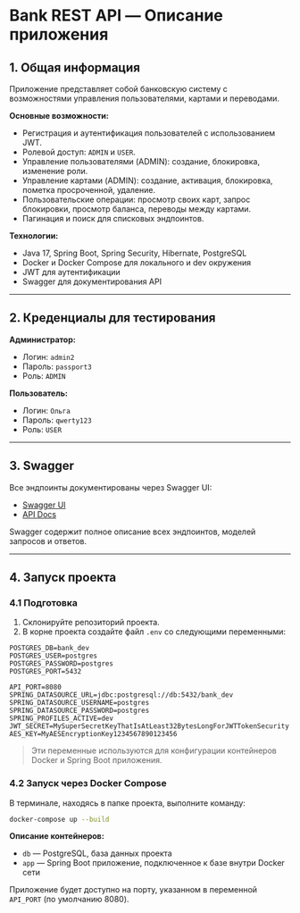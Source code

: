 
# Bank REST API — Описание приложения

## 1. Общая информация

Приложение представляет собой банковскую систему с возможностями управления пользователями, картами и переводами.

**Основные возможности:**

* Регистрация и аутентификация пользователей с использованием JWT.
* Ролевой доступ: `ADMIN` и `USER`.
* Управление пользователями (ADMIN): создание, блокировка, изменение роли.
* Управление картами (ADMIN): создание, активация, блокировка, пометка просроченной, удаление.
* Пользовательские операции: просмотр своих карт, запрос блокировки, просмотр баланса, переводы между картами.
* Пагинация и поиск для списковых эндпоинтов.

**Технологии:**

* Java 17, Spring Boot, Spring Security, Hibernate, PostgreSQL
* Docker и Docker Compose для локального и dev окружения
* JWT для аутентификации
* Swagger для документирования API

---

## 2. Креденциалы для тестирования

**Администратор:**

* Логин: `admin2`
* Пароль: `passport3`
* Роль: `ADMIN`

**Пользователь:**

* Логин: `Ольга`
* Пароль: `qwerty123`
* Роль: `USER`

---

## 3. Swagger

Все эндпоинты документированы через Swagger UI:

* [Swagger UI](http://localhost:8080/swagger-ui.html)
* [API Docs](http://localhost:8080/v3/api-docs)

Swagger содержит полное описание всех эндпоинтов, моделей запросов и ответов.

---

## 4. Запуск проекта

### 4.1 Подготовка

1. Склонируйте репозиторий проекта.
2. В корне проекта создайте файл `.env` со следующими переменными:

```env
POSTGRES_DB=bank_dev
POSTGRES_USER=postgres
POSTGRES_PASSWORD=postgres
POSTGRES_PORT=5432

API_PORT=8080
SPRING_DATASOURCE_URL=jdbc:postgresql://db:5432/bank_dev
SPRING_DATASOURCE_USERNAME=postgres
SPRING_DATASOURCE_PASSWORD=postgres
SPRING_PROFILES_ACTIVE=dev
JWT_SECRET=MySuperSecretKeyThatIsAtLeast32BytesLongForJWTTokenSecurity!!
AES_KEY=MyAESEncryptionKey1234567890123456
```

> Эти переменные используются для конфигурации контейнеров Docker и Spring Boot приложения.

### 4.2 Запуск через Docker Compose

В терминале, находясь в папке проекта, выполните команду:

```bash
docker-compose up --build
```

**Описание контейнеров:**

* `db` — PostgreSQL, база данных проекта
* `app` — Spring Boot приложение, подключенное к базе внутри Docker сети

Приложение будет доступно на порту, указанном в переменной `API_PORT` (по умолчанию 8080).


